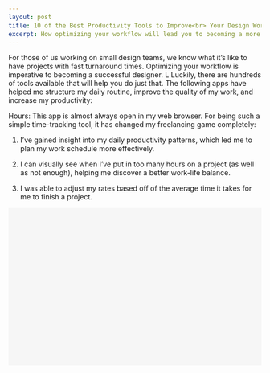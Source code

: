 ```yaml
---
layout: post
title: 10 of the Best Productivity Tools to Improve<br> Your Design Workflow
excerpt: How optimizing your workflow will lead you to becoming a more successful designer.
---
```


For those of us working on small design teams, we know what it’s like to have projects with fast turnaround times. Optimizing your workflow is imperative to becoming a successful designer. L  Luckily, there are hundreds of tools available that will help you do just that. The following apps have helped me structure my daily routine, improve the quality of my work, and increase my productivity:

Hours: This app is almost always open in my web browser. For being such a simple time-tracking tool, it has changed my freelancing game completely:

1. I’ve gained insight into my daily productivity patterns, which led me to plan my work schedule more effectively.

2. I can visually see when I’ve put in too many hours on a project (as well as not enough), helping me discover a better work-life balance.

3. I was able to adjust my rates based off of the average time it takes for me to finish a project.

![rectangle](/img/rectangle.png)
